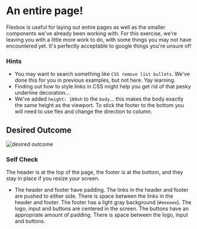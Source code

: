 # An entire page!

Flexbox is useful for laying out entire pages as well as the smaller components we've already been working with. For this exercise, we're leaving you with a little more work to do, with some things you may not have encountered yet. It's perfectly acceptable to google things you're unsure of!

### Hints
- You may want to search something like `CSS remove list bullets`.  We've done this for you in previous examples, but not here. Yay learning.
- Finding out how to style links in CSS might help you get rid of that pesky underline decoration...
- We've added `height: 100vh` to the `body`... this makes the body exactly the same height as the viewport. To stick the footer to the bottom you will need to use flex and change the direction to column.

## Desired Outcome
![desired outcome](./desired-outcome.png)

### Self Check

 The header is at the top of the page, the footer is at the bottom, and they stay in place if you resize your screen.
- The header and footer have padding.
 The links in the header and footer are pushed to either side.
 There is space between the links in the header and footer.
 The footer has a light gray background (`#eeeeee`).
 The logo, input and buttons are centered in the screen.
 The buttons have an appropriate amount of padding.
 There is space between the logo, input and buttons.
